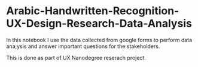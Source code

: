 # Arabic-Handwritten-Recognition-UX-Design-Research-Data-Analysis

In this notebook I use the data collected from google forms to perform data ana;ysis and answer important questions for the stakeholders.

This is done as part of UX Nanodegree reserach project.

